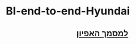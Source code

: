 # BI-end-to-end-Hyundai
<div style="text-align:center">
  <h2><a href="README.pdf">&#x202b;למסמך האפיון</a></h2>
</div>


